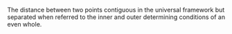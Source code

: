 The distance between two points contiguous in the universal framework but separated when referred to the inner and outer determining conditions of an even whole. 
